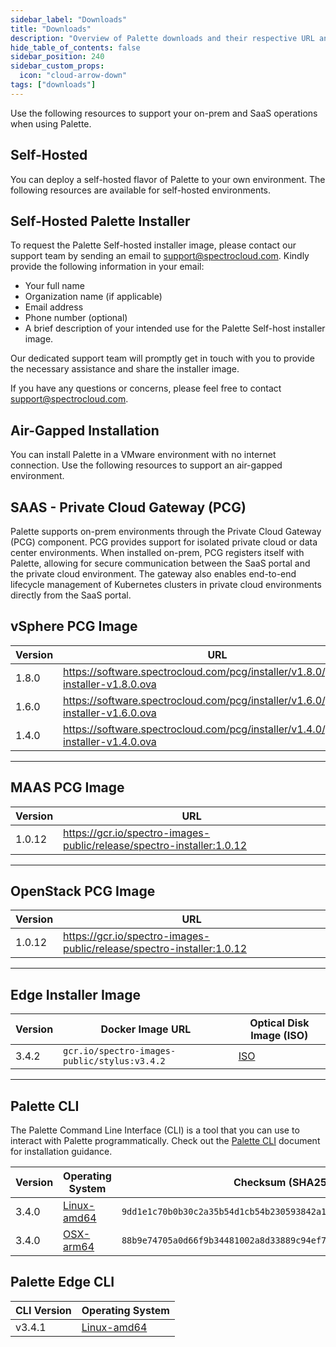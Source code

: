 ```yaml
---
sidebar_label: "Downloads"
title: "Downloads"
description: "Overview of Palette downloads and their respective URL and checksums."
hide_table_of_contents: false
sidebar_position: 240
sidebar_custom_props:
  icon: "cloud-arrow-down"
tags: ["downloads"]
---
```


Use the following resources to support your on-prem and SaaS operations when using Palette.

## Self-Hosted

You can deploy a self-hosted flavor of Palette to your own environment. The following resources are available for
self-hosted environments.

## Self-Hosted Palette Installer

To request the Palette Self-hosted installer image, please contact our support team by sending an email to
support@spectrocloud.com. Kindly provide the following information in your email:

- Your full name
- Organization name (if applicable)
- Email address
- Phone number (optional)
- A brief description of your intended use for the Palette Self-host installer image.

Our dedicated support team will promptly get in touch with you to provide the necessary assistance and share the
installer image.

If you have any questions or concerns, please feel free to contact support@spectrocloud.com.

## Air-Gapped Installation

You can install Palette in a VMware environment with no internet connection. Use the following resources to support an
air-gapped environment.

## SAAS - Private Cloud Gateway (PCG)

Palette supports on-prem environments through the Private Cloud Gateway (PCG) component. PCG provides support for
isolated private cloud or data center environments. When installed on-prem, PCG registers itself with Palette, allowing
for secure communication between the SaaS portal and the private cloud environment. The gateway also enables end-to-end
lifecycle management of Kubernetes clusters in private cloud environments directly from the SaaS portal.

## vSphere PCG Image

| Version | URL                                                                                 |
| ------- | ----------------------------------------------------------------------------------- |
| 1.8.0   | https://software.spectrocloud.com/pcg/installer/v1.8.0/gateway-installer-v1.8.0.ova |
| 1.6.0   | https://software.spectrocloud.com/pcg/installer/v1.6.0/gateway-installer-v1.6.0.ova |
| 1.4.0   | https://software.spectrocloud.com/pcg/installer/v1.4.0/gateway-installer-v1.4.0.ova |

---

## MAAS PCG Image

| Version | URL                                                                   |
| ------- | --------------------------------------------------------------------- |
| 1.0.12  | https://gcr.io/spectro-images-public/release/spectro-installer:1.0.12 |

---

## OpenStack PCG Image

| Version | URL                                                                   |
| ------- | --------------------------------------------------------------------- |
| 1.0.12  | https://gcr.io/spectro-images-public/release/spectro-installer:1.0.12 |

---

## Edge Installer Image

| Version | Docker Image URL                             | Optical Disk Image (ISO)                                                       |
| ------- | -------------------------------------------- | ------------------------------------------------------------------------------ |
| 3.4.2   | `gcr.io/spectro-images-public/stylus:v3.4.2` | [ISO](https://software.spectrocloud.com/stylus/v3.4.2/stylus-v3.4.2-amd64.iso) |

---

## Palette CLI

The Palette Command Line Interface (CLI) is a tool that you can use to interact with Palette programmatically. Check out
the [Palette CLI](/palette-cli/install-palette-cli) document for installation guidance.

| Version | Operating System                                                                      | Checksum (SHA256)                                                  |
| ------- | ------------------------------------------------------------------------------------- | ------------------------------------------------------------------ |
| 3.4.0   | [Linux-amd64](https://software.spectrocloud.com/palette-cli/v3.4.0/linux/cli/palette) | `9dd1e1c70b0b30c2a35b54d1cb54b230593842a114f8d7cbeebe4e882fa2795e` |
| 3.4.0   | [OSX-arm64](https://software.spectrocloud.com/palette-cli/v3.4.0/osx/cli/palette)     | `88b9e74705a0d66f9b34481002a8d33889c94ef7788a590807b1538e8513c62a` |

## Palette Edge CLI

| CLI Version | Operating System                                                                      |
| ----------- | ------------------------------------------------------------------------------------- |
| v3.4.1      | [Linux-amd64](https://software.spectrocloud.com/stylus/v3.4.1/cli/linux/palette-edge) |
